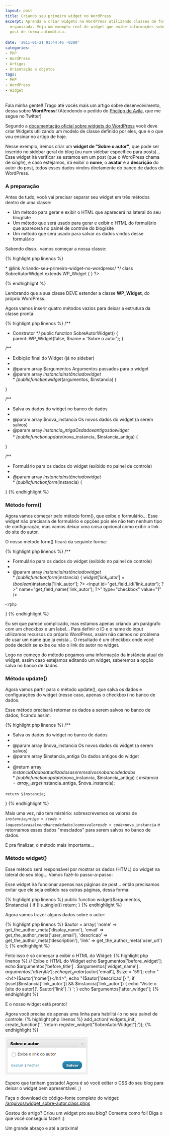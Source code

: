 ```yaml
---
layout: post
title: Criando seu primeiro widget no WordPress
excerpt: Aprenda a criar widgets no WordPress utilizando classes de forma fácil e
  organizada. Veja um exemplo real de widget que exibe informações sobre o autor do
  post de forma automática.

date: '2011-01-21 01:44:46 -0200'
categories:
- PHP
- WordPress
- Artigos
- Orientação a objetos
tags:
- PHP
- WordPress
- Widget
---
```

Fala minha gente!! Trago até vocês mais um artigo sobre desenvolvimento, dessa sobre <strong>WordPress</strong>! (Atendendo o pedido do [Phelipp de Avila](https://twitter.com/PhelippdeAvila), que me segue no Twitter)

Segundo a [documentação oficial sobre widgets do WordPress](http://codex.wordpress.org/Widgets_API) você deve criar Widgets utilizando um modelo de classe definido por eles, que é o que vou ensinar no artigo de hoje.

Nesse exemplo, iremos criar um <strong>widget de "Sobre o autor"</strong>, que pode ser inserido no sidebar geral do blog (ou num sidebar específico para posts)... Esse widget irá verificar se estamos em um post (que o WordPress chama de <em>single</em>), e caso estejamos, irá exibir o <strong>nome</strong>, o <strong>avatar</strong> e a <strong>descrição</strong> do autor do post, todos esses dados vindos diretamente do banco de dados do WordPress.

<h3>A preparação</h3>
Antes de tudo, você vai precisar separar seu widget em três métodos dentro de uma classe:

<ul>
<li>Um método para gerar e exibir o HTML que aparecerá na lateral do seu blog/site</li>
<li>Um método que será usado para gerar e exibir o HTML do formulário que aparecerá no painel de controle do blog/site</li>
<li>Um método que será usado para salvar os dados vindos desse formulário</li>
</ul>
Sabendo disso.. vamos começar a nossa classe:


{% highlight php linenos %}
<?php

/**
 * Widget de Sobre o Autor
 *
 * @author Thiago Belem <contato@thiagobelem.net>
 * @link /criando-seu-primeiro-widget-no-wordpress/
 */
class SobreAutorWidget extends WP_Widget {

}

?>
{% endhighlight %}

Lembrando que a sua classe DEVE estender a classe <strong>WP_Widget</strong>, do próprio WordPress.

Agora vamos inserir quatro métodos vazios para deixar a estrutura da classe pronta:


{% highlight php linenos %}
  /**
   * Construtor
   */
  public function SobreAutorWidget() { parent::WP_Widget(false, $name = 'Sobre o autor'); }

  /**
   * Exibição final do Widget (já no sidebar)
   *
   * @param array $argumentos Argumentos passados para o widget
   * @param array $instancia Instância do widget
   */
  public function widget($argumentos, $instancia) {

  }

  /**
   * Salva os dados do widget no banco de dados
   *
   * @param array $nova_instancia Os novos dados do widget (a serem salvos)
   * @param array $instancia_antiga Os dados antigos do widget
   */
  public function update($nova_instancia, $instancia_antiga) {

  }

  /**
   * Formulário para os dados do widget (exibido no painel de controle)
   *
   * @param array $instancia Instância do widget
   */
  public function form($instancia) {

  }
{% endhighlight %}

<h3>Método form()</h3>
Agora vamos começar pelo método form(), que exibe o formulário... Esse widget não precisaria de formulário e opções pois ele não tem nenhum tipo de configuração, mas vamos deixar uma coisa opcional como exibir o link do site do autor.

O nosso método form() ficará da seguinte forma:


{% highlight php linenos %}
  /**
   * Formulário para os dados do widget (exibido no painel de controle)
   *
   * @param array $instancia Instância do widget
   */
  public function form($instancia) {
    $widget['link_autor'] = (boolean)$instancia['link_autor'];
    ?>
    <label for="<?php echo $this->get_field_id('link_autor'); ?>"><input id="<?php echo $this->get_field_id('link_autor'); ?>" name="<?php echo $this->get_field_name('link_autor'); ?>" type="checkbox" value="1" <?php if ($widget['link_autor']) echo 'checked="checked"'; ?> /> <?php _e('Exibe o link do autor'); ?></label>

    <?php
  }
{% endhighlight %}

Eu sei que parece complicado, mas estamos apenas criando um parágrafo com um checkbox e um label... Para definir o ID e o name do input utilizamos recursos do próprio WordPress, assim não caímos no problema de usar um name que já exista... O resultado é um checkbox onde você pode decidir se exibe ou não o link do autor no widget.

Logo no começo do método pegamos uma informação da instância atual do widget, assim caso estejamos editando um widget, saberemos a opção salva no banco de dados.

<h3>Método update()</h3>
Agora vamos partir para o método update(), que salva os dados e configurações do widget (nesse caso, apenas o checkbox) no banco de dados.

Esse método precisará retornar os dados a serem salvos no banco de dados, ficando assim:


{% highlight php linenos %}
  /**
   * Salva os dados do widget no banco de dados
   *
   * @param array $nova_instancia Os novos dados do widget (a serem salvos)
   * @param array $instancia_antiga Os dados antigos do widget
   *
   * @return array $instancia Dados atualizados a serem salvos no banco de dados
   */
  public function update($nova_instancia, $instancia_antiga) {
    $instancia = array_merge($instancia_antiga, $nova_instancia);

    return $instancia;
  }
{% endhighlight %}

Mais uma vez, não tem mistério: sobrescrevemos os valores de <code>$instancia_antiga</code> (o que estava salvo no banco de dados) com os valores de <code>$nova_instancia</code> e retornamos esses dados "mesclados" para serem salvos no banco de dados.

E pra finalizar, o método mais importante...

<h3>Método widget()</h3>
Esse método será responsável por mostrar os dados (HTML) do widget na lateral do seu blog... Vamos fazê-lo passo-a-passo:

Esse widget irá funcionar apenas nas páginas de post... então precisamos evitar que ele seja exibido nas outras páginas, dessa forma:


{% highlight php linenos %}
  public function widget($argumentos, $instancia) {
    if (!is_single()) return;
  }
{% endhighlight %}

Agora vamos trazer alguns dados sobre o autor:


{% highlight php linenos %}
    $autor = array(
      'nome' => get_the_author_meta('display_name'),
      'email' => get_the_author_meta('user_email'),
      'descricao' => get_the_author_meta('description'),
      'link' => get_the_author_meta('user_url')
    );
{% endhighlight %}

Feito isso é só começar a exibir o HTML do Widget:
{% highlight php linenos %}
    // Exibe o HTML do Widget
    echo $argumentos['before_widget'];
    echo $argumentos['before_title'] . $argumentos['widget_name'] . $argumentos['after_title'];
    echo get_avatar($autor['email'], $size = '59');
    echo "<h4>{$autor['nome']}</h4>";
    echo "{$autor['descricao']}
";
    if (isset($instancia['link_autor']) && $instancia['link_autor']) {
      echo 'Visite o [site do autor]('. $autor['link'] .')
';
    }
    echo $argumentos['after_widget'];
{% endhighlight %}

E o nosso widget está pronto!

Agora você precisa de apenas uma linha para habilitá-lo no seu painel de controle:
{% highlight php linenos %}
add_action('widgets_init', create_function('', 'return register_widget("SobreAutorWidget");'));
{% endhighlight %}

<img src="/assets/uploads/2011/01/1295580557334.png" alt="" title="Widget sobre o autor" width="263" height="120" class="size-full wp-image-1389" />

Espero que tenham gostado! Agora é só você editar o CSS do seu blog para deixar o widget bem apresentável. ;)

Faça o download do código-fonte completo do widget: [/arquivos/widget_sobre-autor.class.phps](/arquivos/widget_sobre-autor.class.phps)

Gostou do artigo? Criou um widget pro seu blog? Comente como foi! Diga o que você conseguiu fazer! :)

Um grande abraço e até a próxima!

